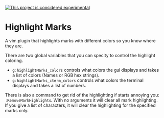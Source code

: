 [![This project is considered experimental](https://img.shields.io/badge/Status-experimental-red.svg)](https://arp242.net/status/experimental)
# Highlight Marks
A vim plugin that highlights marks with different colors so you know where they are.

There are two global variables that you can specity to control the highlight coloring.
 - `g:highlightMarks_colors` controls what colors the gui displays and takes a list of colors (Names or RGB hex strings).
 - `g:highlightMarks_cterm_colors` controls what colors the terminal displays and takes a list of numbers.

There is also a command to get rid of the highlighting if starts annoying you: `:RemoveMarkHighlights`. With no arguments it will clear all mark highlighting. If you give a list of characters, it will clear the highlighting for the specified marks only.
